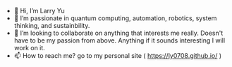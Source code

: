 - 👋 Hi, I’m Larry Yu
- 👀 I’m passionate in quantum computing, automation, robotics, system thinking, and sustainbility.
- 💞️ I’m looking to collaborate on anything that interests me really. Doesn't have to be my passion from above. Anything if it sounds interesting I will work on it.
- 📫 How to reach me? go to my personal site ( https://ly0708.github.io/ )

<!---
ly0708/ly0708 is a ✨ special ✨ repository because its `README.md` (this file) appears on your GitHub profile.
You can click the Preview link to take a look at your changes.
--->
